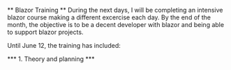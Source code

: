 ** Blazor Training **
During the next days, I will be completing an intensive blazor course making a different excercise each day.
By the end of the month, the objective is to be a decent developer with blazor and being able to support blazor projects.

Until June 12, the training has included:

*** 1. Theory and planning ***
